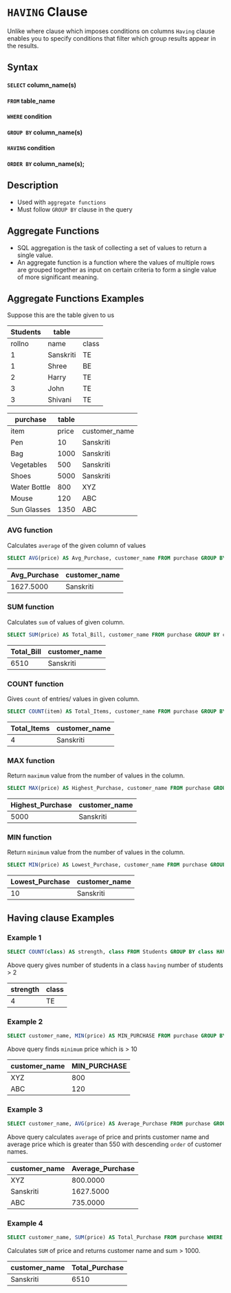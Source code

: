 # `HAVING` Clause

Unlike where clause which imposes conditions on columns `Having` clause enables you to specify conditions that filter which group results appear in the results.

## Syntax

#### `SELECT` column_name(s)
#### `FROM` table_name
#### `WHERE` condition
#### `GROUP BY` column_name(s)
#### `HAVING` condition
#### `ORDER BY` column_name(s);

## Description

- Used with `aggregate functions`
- Must follow `GROUP BY` clause in the query

## Aggregate Functions
 - SQL aggregation is the task of collecting a set of values to return a single value.
 - An aggregate function is a function where the values of multiple rows are grouped together as input on certain criteria to form a single value of more significant meaning.
    
## Aggregate Functions Examples

Suppose this are the table given to us

|Students | table||
|--------|-----------|--------|
| rollno | name      | class |
|      1 | Sanskriti | TE    |
|      1 | Shree     | BE    |
|      2 | Harry     | TE    |
|      3 | John      | TE    |
|      3 | Shivani   | TE    |


|purchase | table||
|------------|-------|---------------|
| item       | price | customer_name |
| Pen          |    10 | Sanskriti     |
| Bag          |  1000 | Sanskriti     |
| Vegetables   |   500 | Sanskriti     |
| Shoes        |  5000 | Sanskriti     |
| Water Bottle |   800 | XYZ           |
| Mouse        |   120 | ABC           |
| Sun Glasses  |  1350 | ABC           |


### AVG function 
  
  Calculates `average` of the given column of values

```sql
SELECT AVG(price) AS Avg_Purchase, customer_name FROM purchase GROUP BY customer_name;
```

| Avg_Purchase | customer_name |
|--------------|---------------|
|    1627.5000 | Sanskriti     |

### SUM function
  
   Calculates `sum` of values of given column.

```sql
SELECT SUM(price) AS Total_Bill, customer_name FROM purchase GROUP BY customer_name;
```

| Total_Bill | customer_name |
|------------|---------------|
|       6510 | Sanskriti     |

### COUNT function 

  Gives `count` of entries/ values in given column.

```sql
SELECT COUNT(item) AS Total_Items, customer_name FROM purchase GROUP BY customer_name;
```

| Total_Items | customer_name |
|-------------|---------------|
|           4 | Sanskriti     |

### MAX function

  Return `maximum` value from the number of values in the column.

```sql
SELECT MAX(price) AS Highest_Purchase, customer_name FROM purchase GROUP BY customer_name;
```

| Highest_Purchase | customer_name |
|-----------------|---------------|
|             5000 | Sanskriti     |

### MIN function
  
   Return `minimum` value from the number of values in the column.

```sql
SELECT MIN(price) AS Lowest_Purchase, customer_name FROM purchase GROUP BY customer_name;
```
| Lowest_Purchase | customer_name |
|-----------------|---------------|
|              10 | Sanskriti     |


## Having clause Examples

### Example 1

```sql
SELECT COUNT(class) AS strength, class FROM Students GROUP BY class HAVING COUNT(class) > 2;
```

Above query gives number of students in a class `having` number of students > 2 

| strength | class |
|----------|-------|
|        4 | TE  |

### Example 2

```sql
SELECT customer_name, MIN(price) AS MIN_PURCHASE FROM purchase GROUP BY customer_name HAVING MIN(price) > 10;
```
Above query finds `minimum` price which is > 10

| customer_name | MIN_PURCHASE |
|---------------|------------|
| XYZ           |        800 |
| ABC           |        120 |

### Example 3

```sql
SELECT customer_name, AVG(price) AS Average_Purchase FROM purchase GROUP BY customer_name HAVING AVG(price) > 550 ORDER BY customer_name DESC;
```
Above query calculates `average` of price and prints customer name and average price which is greater than 550 with descending `order` of customer names.

| customer_name | Average_Purchase |
|---------------|------------------|
| XYZ           |         800.0000 |
| Sanskriti     |        1627.5000 |
| ABC           |         735.0000 |

### Example 4

```sql
SELECT customer_name, SUM(price) AS Total_Purchase FROM purchase WHERE customer_name LIKE "S%" GROUP BY customer_name HAVING SUM(price) > 1000;
```
Calculates `SUM` of price and returns customer name and sum > 1000.

| customer_name | Total_Purchase |
|---------------|----------------|
| Sanskriti     |           6510 |


